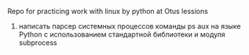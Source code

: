 Repo for practicing work with linux by python at Otus lessions
  1. написать парсер системных процессов команды ps aux на языке Python с использованием стандартной библиотеки и модуля subprocess
